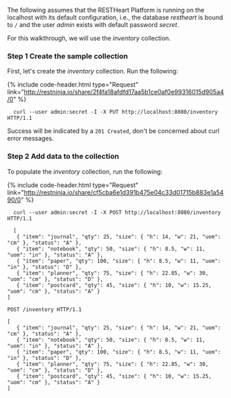 <!--
edited: n
spellCheck: n
notes: Is it possible to have resthear db bound before creating the db? BECAUSE the first lines say -- assumes db is bound THEN how to create the database follows.
-->


The following assumes that the RESTHeart Platform is running on the localhost with its default configuration, i.e., the database _restheart_ is bound to `/` and the user _admin_ exists with default password _secret_.

<!-- removing this for use in Beginner Tutorial (already covered) BUT need to verify that this is not needed elsewhere 

To create the _restheart_ database, run the following:

{% include code-header.html
    type="Request"
    link="http://restninja.io/share/e1d4fc9769d1fd15fc11f8b0b360897668ff11a9/0"
%}

```http
PUT / HTTP/1.1
```

-->

For this walkthrough, we will use the _inventory_ collection. 

### Step 1 Create the sample collection

First, let's create the _inventory_ collection. Run the following:

{% include code-header.html
    type="Request"
    link="http://restninja.io/share/2f4fa18afdfd17aa5b1ce0af0e99316015d905a4/0"
%}

```http
  curl --user admin:secret -I -X PUT http://localhost:8080/inventory HTTP/1.1
```
Success will be indicated by a `201 Created`, don't be concerned about curl error messages.

### Step 2 Add data to the collection


To populate the _inventory_ collection, run the following:

{% include code-header.html
    type="Request"
    link="http://restninja.io/share/cf5cba6e1d391b475e04c33d01715b883e1a5490/0"
%}

<!-- TW trying the following-- no joy-->

```http
  curl --user admin:secret -I -X POST http://localhost:8080/inventory HTTP/1.1

  [
   { "item": "journal", "qty": 25, "size": { "h": 14, "w": 21, "uom": "cm" }, "status": "A" },
   { "item": "notebook", "qty": 50, "size": { "h": 8.5, "w": 11, "uom": "in" }, "status": "A" },
   { "item": "paper", "qty": 100, "size": { "h": 8.5, "w": 11, "uom": "in" }, "status": "D" },
   { "item": "planner", "qty": 75, "size": { "h": 22.85, "w": 30, "uom": "cm" }, "status": "D" },
   { "item": "postcard", "qty": 45, "size": { "h": 10, "w": 15.25, "uom": "cm" }, "status": "A" }
]
```

<!-- TW this does not work as is --> 

```http
POST /inventory HTTP/1.1

[
   { "item": "journal", "qty": 25, "size": { "h": 14, "w": 21, "uom": "cm" }, "status": "A" },
   { "item": "notebook", "qty": 50, "size": { "h": 8.5, "w": 11, "uom": "in" }, "status": "A" },
   { "item": "paper", "qty": 100, "size": { "h": 8.5, "w": 11, "uom": "in" }, "status": "D" },
   { "item": "planner", "qty": 75, "size": { "h": 22.85, "w": 30, "uom": "cm" }, "status": "D" },
   { "item": "postcard", "qty": 45, "size": { "h": 10, "w": 15.25, "uom": "cm" }, "status": "A" }
]
```
